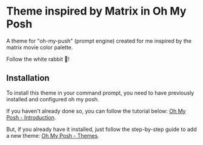 # Theme inspired by Matrix in Oh My Posh

A theme for "oh-my-push" (prompt engine) created for me inspired by the matrix movie color palette.

Follow the white rabbit 🐰!

## Installation


To install this theme in your command prompt, you need to have previously installed and configured oh my posh.

If you haven't already done so, you can follow the tutorial below:
[Oh My Posh - Introduction](https://ohmyposh.dev/docs/).


But, if you already have it installed, just follow the step-by-step guide to add a new theme:
[Oh My Posh - Themes](https://ohmyposh.dev/docs/themes).